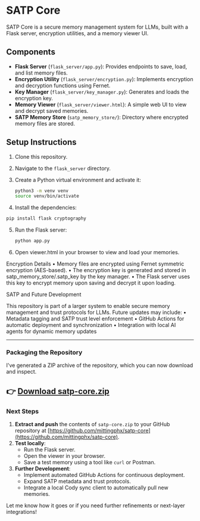 # SATP Core

SATP Core is a secure memory management system for LLMs, built with a Flask server, encryption utilities, and a memory viewer UI.

## Components

- **Flask Server** (`flask_server/app.py`): Provides endpoints to save, load, and list memory files.
- **Encryption Utility** (`flask_server/encryption.py`): Implements encryption and decryption functions using Fernet.
- **Key Manager** (`flask_server/key_manager.py`): Generates and loads the encryption key.
- **Memory Viewer** (`flask_server/viewer.html`): A simple web UI to view and decrypt saved memories.
- **SATP Memory Store** (`satp_memory_store/`): Directory where encrypted memory files are stored.

## Setup Instructions

1. Clone this repository.
2. Navigate to the `flask_server` directory.
3. Create a Python virtual environment and activate it:
   ```bash
   python3 -m venv venv
   source venv/bin/activate
   ```
   
4.	Install the dependencies:
   ```bash
   pip install flask cryptography
   ```

5. Run the Flask server:
   ```bash
   python app.py
   ```
6.	Open viewer.html in your browser to view and load your memories.

Encryption Details
	•	Memory files are encrypted using Fernet symmetric encryption (AES-based).
	•	The encryption key is generated and stored in satp_memory_store/.satp_key by the key manager.
	•	The Flask server uses this key to encrypt memory upon saving and decrypt it upon loading.

SATP and Future Development

This repository is part of a larger system to enable secure memory management and trust protocols for LLMs. Future updates may include:
	•	Metadata tagging and SATP trust level enforcement
	•	GitHub Actions for automatic deployment and synchronization
	•	Integration with local AI agents for dynamic memory updates



   

---

### **Packaging the Repository**

I've generated a ZIP archive of the repository, which you can now download and inspect.

👉 [Download satp-core.zip](blob/45b946f0f7ecb7913fe40a780f569cdf99da2d30/satp-core.zip)
---

### **Next Steps**

1. **Extract and push** the contents of `satp-core.zip` to your GitHub repository at [https://github.com/mittingphx/satp-core](https://github.com/mittingphx/satp-core).
2. **Test locally**:
   - Run the Flask server.
   - Open the viewer in your browser.
   - Save a test memory using a tool like `curl` or Postman.
3. **Further Development**:
   - Implement automated GitHub Actions for continuous deployment.
   - Expand SATP metadata and trust protocols.
   - Integrate a local Cody sync client to automatically pull new memories.

Let me know how it goes or if you need further refinements or next-layer integrations!
